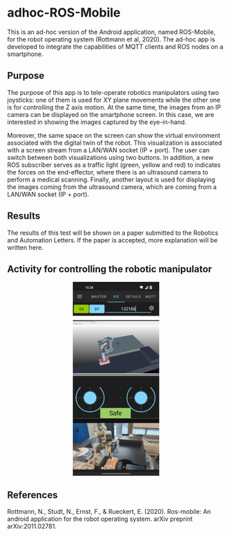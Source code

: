 # adhoc-ROS-Mobile

This is an ad-hoc version of the Android application, named ROS-Mobile, for the robot operating system (Rottmann et al, 2020). The ad-hoc app is developed to integrate the capabilities of MQTT clients and ROS nodes on a smartphone.

## Purpose

The purpose of this app is to tele-operate robotics manipulators using two joysticks: one of them is used for XY plane movements while the other one is for controlling the Z axis motion. At the same time, the images from an IP camera can be displayed on the smartphone screen. In this case, we are interested in showing the images captured by the eye-in-hand.

Moreover, the same space on the screen can show the virtual environment associated with the digital twin of the robot. This visualization is associated with a screen stream from a LAN/WAN socket (IP + port). The user can switch between both visualizations using two buttons. In addition, a new ROS subscriber serves as a traffic light (green, yellow and red) to indicates the forces on the end-effector, where there is an ultrasound camera to perform a medical scanning. Finally, another layout is used for displaying the images coming from the ultrasound camera, which are coming from a LAN/WAN socket (IP + port).

## Results

The results of this test will be shown on a paper submitted to the Robotics and Automation Letters. 
If the paper is accepted, more explanation will be written here.

## Activity for controlling the robotic manipulator

<p align="center">
    <img src="images/ad-hocRM.jpg" alt="Custom Master Chooser" width="200" />
<p/>

## References

Rottmann, N., Studt, N., Ernst, F., & Rueckert, E. (2020). Ros-mobile: An android application for the robot operating system. arXiv preprint arXiv:2011.02781.
